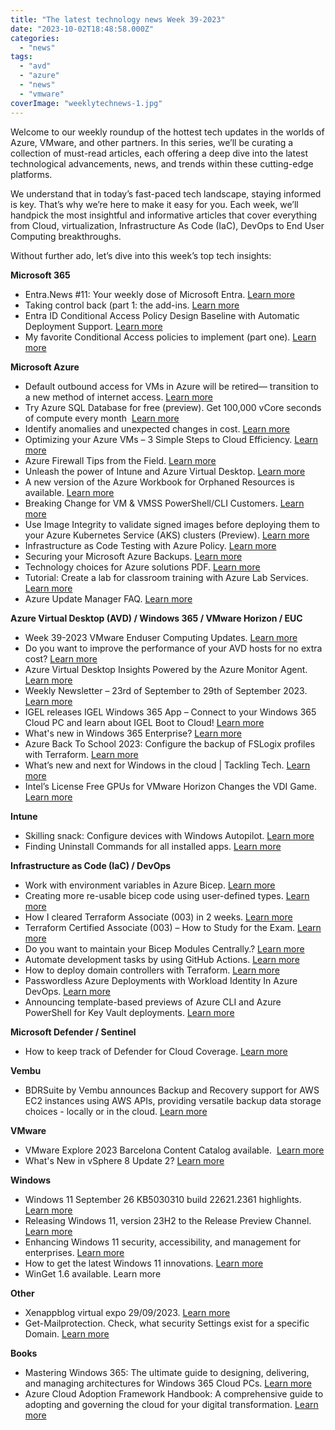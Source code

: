 ```yaml
---
title: "The latest technology news Week 39-2023"
date: "2023-10-02T18:48:58.000Z"
categories: 
  - "news"
tags: 
  - "avd"
  - "azure"
  - "news"
  - "vmware"
coverImage: "weeklytechnews-1.jpg"
---
```


Welcome to our weekly roundup of the hottest tech updates in the worlds of Azure, VMware, and other partners. In this series, we’ll be curating a collection of must-read articles, each offering a deep dive into the latest technological advancements, news, and trends within these cutting-edge platforms.

We understand that in today’s fast-paced tech landscape, staying informed is key. That’s why we’re here to make it easy for you. Each week, we’ll handpick the most insightful and informative articles that cover everything from Cloud, virtualization, Infrastructure As Code (IaC), DevOps to End User Computing breakthroughs.

Without further ado, let’s dive into this week’s top tech insights:

**Microsoft 365**

- Entra.News #11: Your weekly dose of Microsoft Entra. [Learn more](https://entra.news/p/entranews-11-your-weekly-dose-of)
- Taking control back (part 1: the add-ins. [Learn more](https://virtualnomad.nl/?p=436)
- Entra ID Conditional Access Policy Design Baseline with Automatic Deployment Support. [Learn more](https://danielchronlund.com/2020/11/26/azure-ad-conditional-access-policy-design-baseline-with-automatic-deployment-support/)
- My favorite Conditional Access policies to implement (part one). [Learn more](https://myronhelgering.com/my-favorite-conditional-access-policies-to-implement-part-1/)

**Microsoft Azure**

- Default outbound access for VMs in Azure will be retired— transition to a new method of internet access. [Learn more](https://azure.microsoft.com/en-gb/updates/default-outbound-access-for-vms-in-azure-will-be-retired-transition-to-a-new-method-of-internet-access/)
- Try Azure SQL Database for free (preview). Get 100,000 vCore seconds of compute every month  [Learn more](https://learn.microsoft.com/en-us/azure/azure-sql/database/free-offer?view=azuresql)
- Identify anomalies and unexpected changes in cost. [Learn more](https://learn.microsoft.com/en-us/azure/cost-management-billing/understand/analyze-unexpected-charges)
- Optimizing your Azure VMs – 3 Simple Steps to Cloud Efficiency. [Learn more](https://techcommunity.microsoft.com/t5/itops-talk-blog/optimizing-your-azure-vms-3-simple-steps-to-cloud-efficiency/ba-p/3938137?WT.mc_id=modinfra-108231-amycolyer)
- Azure Firewall Tips from the Field. [Learn more](https://techcommunity.microsoft.com/t5/core-infrastructure-and-security/azure-firewall-tips-from-the-field/ba-p/3940170?WT.mc_id=DT-MVP-5001664)
- Unleash the power of Intune and Azure Virtual Desktop. [Learn more](https://lnkd.in/eTVAi9qH)
- A new version of the Azure Workbook for Orphaned Resources is available. [Learn more](https://github.com/dolevshor/azure-orphan-resources)
- Breaking Change for VM & VMSS PowerShell/CLI Customers. [Learn more](https://techcommunity.microsoft.com/t5/azure-compute-blog/breaking-change-for-vm-amp-vmss-powershell-cli-customers/ba-p/3937037?WT.mc_id=DT-MVP-5001664)
- Use Image Integrity to validate signed images before deploying them to your Azure Kubernetes Service (AKS) clusters (Preview). [Learn more](https://learn.microsoft.com/en-us/azure/aks/image-integrity?tabs=azure-cli)
- Infrastructure as Code Testing with Azure Policy. [Learn more](https://techcommunity.microsoft.com/t5/core-infrastructure-and-security/infrastructure-as-code-testing-with-azure-policy/ba-p/3921765)
- Securing your Microsoft Azure Backups. [Learn more](https://learn.microsoft.com/en-us/community/content/securing-backups-with-azure)
- Technology choices for Azure solutions PDF. [Learn more](https://www.linkedin.com/feed/update/urn:li:activity:7112285999874883584?updateEntityUrn=urn%3Ali%3Afs_updateV2%3A%28urn%3Ali%3Aactivity%3A7112285999874883584%2CFEED_DETAIL%2CEMPTY%2CDEFAULT%2Cfalse%29&lipi=urn%3Ali%3Apage%3Ad_flagship3_myitems_savedposts%3BOGHppyoKRIylHNo5N1xJGA%3D%3D)
- Tutorial: Create a lab for classroom training with Azure Lab Services. [Learn more](https://learn.microsoft.com/en-us/azure/lab-services/tutorial-setup-lab?source=recommendations)
- Azure Update Manager FAQ. [Learn more](https://learn.microsoft.com/en-us/azure/update-center/update-manager-faq#pricing)

**Azure Virtual Desktop (AVD) / Windows 365 / VMware Horizon / EUC**

- Week 39-2023 VMware Enduser Computing Updates. [Learn more](https://juliuslienemann.wordpress.com/2023/09/29/week-39-2023-vmware-enduser-computing-updates/)
- Do you want to improve the performance of your AVD hosts for no extra cost? [Learn more](https://www.virtualmanc.co.uk/2023/10/01/do-you-want-to-improve-the-performance-of-your-avd-hosts-for-no-extra-cost/)
- Azure Virtual Desktop Insights Powered by the Azure Monitor Agent. [Learn more](https://techcommunity.microsoft.com/t5/azure-virtual-desktop-blog/azure-virtual-desktop-insights-powered-by-the-azure-monitor/ba-p/3937345?utm_content=266051339&utm_medium=social&utm_source=linkedin&hss_channel=lcp-2130120)
- Weekly Newsletter – 23rd of September to 29th of September 2023. [Learn more](https://w365community.com/weekly-newsletter-23rd-of-september-to-29nd-of-september-2023)
- IGEL releases IGEL Windows 365 App – Connect to your Windows 365 Cloud PC and learn about IGEL Boot to Cloud! [Learn more](https://virtualbrat.com/2023/09/01/igel-releases-igel-windows-365-app-windows-365-cloud-pc-frontline-and-boot/)
- What's new in Windows 365 Enterprise? [Learn more](https://learn.microsoft.com/en-us/windows-365/enterprise/whats-new#week-of-september-26-2023)
- Azure Back To School 2023: Configure the backup of FSLogix profiles with Terraform. [Learn more](https://johanvanneuville.com/automation/azure-back-to-school-2023-configure-the-backup-of-fslogix-profiles-with-terraform/)
- What’s new and next for Windows in the cloud | Tackling Tech. [Learn more](https://youtu.be/OBDWi0rVD_4?si=Gresd2tJD2PWD0rE)
- Intel’s License Free GPUs for VMware Horizon Changes the VDI Game. [Learn more](https://www.storagereview.com/news/intels-license-free-gpus-for-vmware-horizon-changes-the-vdi-game)

**Intune**

- Skilling snack: Configure devices with Windows Autopilot. [Learn more](https://techcommunity.microsoft.com/t5/windows-it-pro-blog/skilling-snack-configure-devices-with-windows-autopilot/ba-p/3908052)
- Finding Uninstall Commands for all installed apps. [Learn more](https://andrewstaylor.com/2023/09/27/finding-uninstall-commands-for-all-installed-apps/)

**Infrastructure as Code (IaC) / DevOps**

- Work with environment variables in Azure Bicep. [Learn more](https://johnlokerse.dev/2023/10/02/work-with-environment-variables-in-azure-bicep/)
- Creating more re-usable bicep code using user-defined types. [Learn more](https://www.seifbassem.com/blogs/posts/bicep-user-defined-types/)
- How I cleared Terraform Associate (003) in 2 weeks. [Learn more](https://www.linkedin.com/pulse/how-i-cleared-terraform-associate-003-2-weeks-achal-samarthya%3FtrackingId=R%252FoVXOPVRDqlEgxfFpUscg%253D%253D/?trackingId=R%2FoVXOPVRDqlEgxfFpUscg%3D%3D)
- Terraform Certified Associate (003) – How to Study for the Exam. [Learn more](https://www.freecodecamp.org/news/terraform-certified-associate-003-study-notes/)
- Do you want to maintain your Bicep Modules Centrally.? [Learn more](https://arinco.com.au/blog/maintain-your-bicep-modules-centrally/)
- Automate development tasks by using GitHub Actions. [Learn more](https://learn.microsoft.com/en-us/training/modules/github-actions-automate-tasks/)
- How to deploy domain controllers with Terraform. [Learn more](https://cloudexperts.community/how-to-deploy-domain-controllers-with-terraform/)
- Passwordless Azure Deployments with Workload Identity In Azure DevOps. [Learn more](https://samcogan.com/passwordless-azure-deployments-with-workload-identity-inn-azure-devops/?utm_content=buffer5b1c8&utm_medium=social&utm_source=twitter.com&utm_campaign=buffer)
- Announcing template-based previews of Azure CLI and Azure PowerShell for Key Vault deployments. [Learn more](https://techcommunity.microsoft.com/t5/azure-tools-blog/announcing-template-based-previews-of-azure-cli-and-azure/ba-p/3933802)

**Microsoft Defender / Sentinel**

- How to keep track of Defender for Cloud Coverage. [Learn more](https://techcommunity.microsoft.com/t5/microsoft-defender-for-cloud/how-to-keep-track-of-defender-for-cloud-coverage/ba-p/3932602)

**Vembu**

- BDRSuite by Vembu announces Backup and Recovery support for AWS EC2 instances using AWS APIs, providing versatile backup data storage choices - locally or in the cloud. [Learn more](https://www.bdrsuite.com/aws-backup/)

**VMware**

- VMware Explore 2023 Barcelona Content Catalog available.  [Learn more](https://event.vmware.com/flow/vmware/explore2023bcn/content/page/catalog?tab.contentcatalogtabs=1627421929827001vRXW)
- What's New in vSphere 8 Update 2? [Learn more](https://core.vmware.com/resource/whats-new-vsphere-8-update-2#section2)

**Windows**

- Windows 11 September 26 KB5030310 build 22621.2361 highlights. [Learn more](https://support.microsoft.com/en-us/topic/september-26-2023-kb5030310-os-build-22621-2361-preview-363ac1ae-6ea8-41b3-b3cc-22a2a5682faf)
- Releasing Windows 11, version 23H2 to the Release Preview Channel. [Learn more](https://blogs.windows.com/windows-insider/2023/09/26/releasing-windows-11-version-23h2-to-the-release-preview-channel/)
- Enhancing Windows 11 security, accessibility, and management for enterprises. [Learn more](https://techcommunity.microsoft.com/t5/windows-it-pro-blog/enhancing-windows-11-security-accessibility-and-management-for/ba-p/3938404)
- How to get the latest Windows 11 innovations. [Learn more](https://blogs.windows.com/windowsexperience/2023/09/26/how-to-get-the-latest-windows-11-innovations/)
- WinGet 1.6 available. Learn more

**Other**

- Xenappblog virtual expo 29/09/2023. [Learn more](https://xenapptraining.com/members/virtual-expo/2023-09/)
- Get-Mailprotection. Check, what security Settings exist for a specific Domain. [Learn more](https://github.com/BohrenAn/GitHub_PowerShellScripts/tree/main/Mailprotection)

**Books**

- Mastering Windows 365: The ultimate guide to designing, delivering, and managing architectures for Windows 365 Cloud PCs. [Learn more](https://www.amazon.com/Mastering-Windows-365-delivering-architectures/dp/1837637962)
- Azure Cloud Adoption Framework Handbook: A comprehensive guide to adopting and governing the cloud for your digital transformation. [Learn more](https://www.amazon.com/dp/B0BZ4J77FX?ref_=cm_sw_r_cp_ud_dp_6S3SY202E1VY2NCYB5W9)
